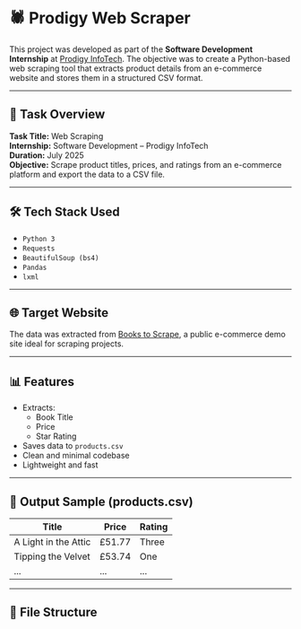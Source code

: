 # 🕷️ Prodigy Web Scraper

This project was developed as part of the **Software Development Internship** at [Prodigy InfoTech](https://prodigyinfotech.dev/). The objective was to create a Python-based web scraping tool that extracts product details from an e-commerce website and stores them in a structured CSV format.

---

## 📌 Task Overview

**Task Title:** Web Scraping  
**Internship:** Software Development – Prodigy InfoTech  
**Duration:** July 2025  
**Objective:** Scrape product titles, prices, and ratings from an e-commerce platform and export the data to a CSV file.

---

## 🛠️ Tech Stack Used

- `Python 3`
- `Requests`
- `BeautifulSoup (bs4)`
- `Pandas`
- `lxml`

---

## 🌐 Target Website

The data was extracted from [Books to Scrape](https://books.toscrape.com/), a public e-commerce demo site ideal for scraping projects.

---

## 📊 Features

- Extracts:
  - Book Title
  - Price
  - Star Rating
- Saves data to `products.csv`
- Clean and minimal codebase
- Lightweight and fast

---

## 🧾 Output Sample (products.csv)

| Title                       | Price   | Rating |
|-----------------------------|---------|--------|
| A Light in the Attic        | £51.77  | Three  |
| Tipping the Velvet          | £53.74  | One    |
| ...                         | ...     | ...    |

---

## 📁 File Structure

